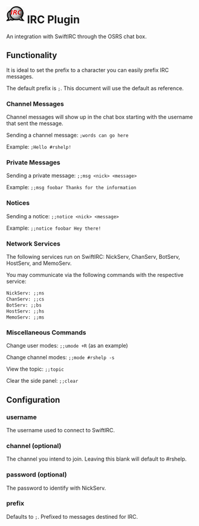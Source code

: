 # ![Logo](icon.png) IRC Plugin

An integration with SwiftIRC through the OSRS chat box.

## Functionality

It is ideal to set the prefix to a character you can easily prefix IRC messages.

The default prefix is `;`. This document will use the default as reference.

### Channel Messages

Channel messages will show up in the chat box starting with the username that sent the message.

Sending a channel message: `;words can go here`

Example: `;Hello #rshelp!`

### Private Messages

Sending a private message: `;;msg <nick> <message>`

Example: `;;msg foobar Thanks for the information`

### Notices

Sending a notice: `;;notice <nick> <message>`

Example: `;;notice foobar Hey there!`

### Network Services

The following services run on SwiftIRC: NickServ, ChanServ, BotServ, HostServ, and MemoServ.

You may communicate via the following commands with the respective service:

```text
NickServ: ;;ns
ChanServ: ;;cs
BotServ: ;;bs
HostServ: ;;hs
MemoServ: ;;ms
```

### Miscellaneous Commands

Change user modes: `;;umode +R` (as an example)

Change channel modes: `;;mode #rshelp -s`

View the topic: `;;topic`

Clear the side panel: `;;clear`

## Configuration

### username

The username used to connect to SwiftIRC.

### channel (optional)

The channel you intend to join. Leaving this blank will default to #rshelp.

### password (optional)

The password to identify with NickServ.

### prefix

Defaults to `;`. Prefixed to messages destined for IRC.